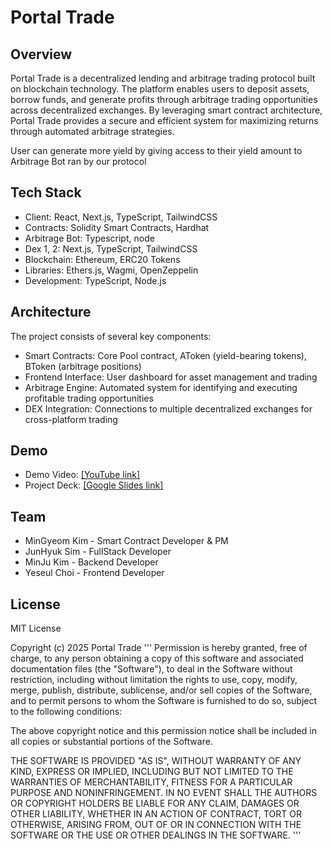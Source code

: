 # Portal Trade

## Overview
Portal Trade is a decentralized lending and arbitrage trading protocol built on blockchain technology. The platform enables users to deposit assets, borrow funds, and generate profits through arbitrage trading opportunities across decentralized exchanges. By leveraging smart contract architecture, Portal Trade provides a secure and efficient system for maximizing returns through automated arbitrage strategies.

User can generate more yield by giving access to their yield amount to Arbitrage Bot ran by our protocol
## Tech Stack
- Client: React, Next.js, TypeScript, TailwindCSS
- Contracts: Solidity Smart Contracts, Hardhat
- Arbitrage Bot: Typescript, node
- Dex 1, 2: Next.js, TypeScript, TailwindCSS
- Blockchain: Ethereum, ERC20 Tokens
- Libraries: Ethers.js, Wagmi, OpenZeppelin
- Development: TypeScript, Node.js

## Architecture
The project consists of several key components:
- Smart Contracts: Core Pool contract, AToken (yield-bearing tokens), BToken (arbitrage positions)
- Frontend Interface: User dashboard for asset management and trading
- Arbitrage Engine: Automated system for identifying and executing profitable trading opportunities
- DEX Integration: Connections to multiple decentralized exchanges for cross-platform trading

## Demo
- Demo Video: [[YouTube link]](https://www.youtube.com/watch?v=ooxifScF9Zc)
- Project Deck: [[Google Slides link]](https://drive.google.com/file/d/1igcPUUDUXbiZHws3NbrTPpWyU7SIxC_1/view?usp=sharing)

## Team
- MinGyeom Kim - Smart Contract Developer & PM
- JunHyuk Sim - FullStack Developer
- MinJu Kim - Backend Developer
- Yeseul Choi - Frontend Developer

## License
MIT License

Copyright (c) 2025 Portal Trade
'''
Permission is hereby granted, free of charge, to any person obtaining a copy
of this software and associated documentation files (the "Software"), to deal
in the Software without restriction, including without limitation the rights
to use, copy, modify, merge, publish, distribute, sublicense, and/or sell
copies of the Software, and to permit persons to whom the Software is
furnished to do so, subject to the following conditions:

The above copyright notice and this permission notice shall be included in all
copies or substantial portions of the Software.

THE SOFTWARE IS PROVIDED "AS IS", WITHOUT WARRANTY OF ANY KIND, EXPRESS OR
IMPLIED, INCLUDING BUT NOT LIMITED TO THE WARRANTIES OF MERCHANTABILITY,
FITNESS FOR A PARTICULAR PURPOSE AND NONINFRINGEMENT. IN NO EVENT SHALL THE
AUTHORS OR COPYRIGHT HOLDERS BE LIABLE FOR ANY CLAIM, DAMAGES OR OTHER
LIABILITY, WHETHER IN AN ACTION OF CONTRACT, TORT OR OTHERWISE, ARISING FROM,
OUT OF OR IN CONNECTION WITH THE SOFTWARE OR THE USE OR OTHER DEALINGS IN THE
SOFTWARE.
'''
